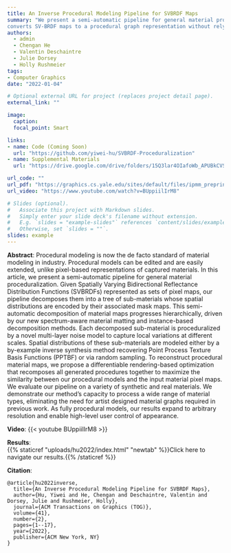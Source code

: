 ```yaml
---
title: An Inverse Procedural Modeling Pipeline for SVBRDF Maps
summary: "We present a semi-automatic pipeline for general material proceduralization which
converts SV-BRDF maps to a procedural graph representation without relying on a pre-defined graph as auxiliary input."
authors:
  - admin
  - Chengan He
  - Valentin Deschaintre
  - Julie Dorsey
  - Holly Rushmeier
tags:
- Computer Graphics
date: "2022-01-04"

# Optional external URL for project (replaces project detail page).
external_link: ""

image:
  caption: 
  focal_point: Smart

links:
- name: Code (Coming Soon)
  url: "https://github.com/yiwei-hu/SVBRDF-Proceduralization"
- name: Supplemental Materials
  url: "https://drive.google.com/drive/folders/15Q3lar4OIafoWb_APUBkCVSkqvhZWPN0"

url_code: ""
url_pdf: "https://graphics.cs.yale.edu/sites/default/files/ipmm_preprint.pdf"
url_video: "https://www.youtube.com/watch?v=BUppiilIrM8"

# Slides (optional).
#   Associate this project with Markdown slides.
#   Simply enter your slide deck's filename without extension.
#   E.g. `slides = "example-slides"` references `content/slides/example-slides.md`.
#   Otherwise, set `slides = ""`.
slides: example
---
```

**Abstract**: Procedural modeling is now the de facto standard of material modeling in industry. Procedural models can be edited and are easily extended, unlike pixel-based representations of captured materials. In this article, we present a semi-automatic pipeline for general material proceduralization. Given Spatially Varying Bidirectional Reflectance Distribution Functions (SVBRDFs) represented as sets of pixel maps, our pipeline decomposes them into a tree of sub-materials whose spatial distributions are encoded by their associated mask maps. This semi-automatic decomposition of material maps progresses hierarchically, driven by our new spectrum-aware material matting and instance-based decomposition methods. Each decomposed sub-material is proceduralized by a novel multi-layer noise model to capture local variations at different scales. Spatial distributions of these sub-materials are modeled either by a by-example inverse synthesis method recovering Point Process Texture Basis Functions (PPTBF) or via random sampling. To reconstruct procedural material maps, we propose a differentiable rendering-based optimization that recomposes all generated procedures together to maximize the similarity between our procedural models and the input material pixel maps. We evaluate our pipeline on a variety of synthetic and real materials. We demonstrate our method’s capacity to process a wide range of material types, eliminating the need for artist designed material graphs required in previous work. As fully procedural models, our results expand to arbitrary resolution and enable high-level user control of appearance.

**Video**:
{{< youtube BUppiilIrM8 >}}

**Results**: <br>
{{% staticref "uploads/hu2022/index.html" "newtab" %}}Click here to navigate our results.{{% /staticref %}}

**Citation**:
```
@article{hu2022inverse,
  title={An Inverse Procedural Modeling Pipeline for SVBRDF Maps},
  author={Hu, Yiwei and He, Chengan and Deschaintre, Valentin and Dorsey, Julie and Rushmeier, Holly},
  journal={ACM Transactions on Graphics (TOG)},
  volume={41},
  number={2},
  pages={1--17},
  year={2022},
  publisher={ACM New York, NY}
}
```